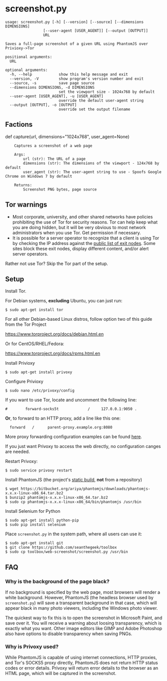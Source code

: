 screenshot.py
=============

    usage: screenshot.py [-h] [--version] [--source] [--dimensions DIMENSIONS]
                     [--user-agent [USER_AGENT]] [--output [OUTPUT]]
                     URL
    
    Saves a full-page screenshot of a given URL using PhantomJS over Privioxy->Tor
    
    positional arguments:
      URL
    
    optional arguments:
      -h, --help            show this help message and exit
      --version, -V         show program's version number and exit
      --source, -s          save page source
      --dimensions DIMENSIONS, -d DIMENSIONS
                            set the viewport size - 1024x768 by default
      --user-agent [USER_AGENT], -u [USER_AGENT]
                            override the default user-agent string
      --output [OUTPUT], -o [OUTPUT]
                            override set the output filename



Factions
--------

def capture(url, dimensions="1024x768", user_agent=None)
    
        Captures a screenshot of a web page
        
        Args:
            url (str): The URL of a page
            dimensions (str): The dimensions of the viewport - 124x768 by default
            user_agent (str): The user-agent string to use - Spoofs Google Chrome on Windows 7 by default
    
        Returns:
            Screenshot PNG bytes, page source
 

Tor warnings
------------

- Most corporate, university, and other shared networks have policies
prohibiting the use of Tor for security reasons. Tor can help keep what you are
doing hidden, but it will be very obvious to most network administrators when
you use Tor. Get permission if necessary.
- It is possible for a server operator to recognize that a client is using Tor
by checking the IP address against the
[public list of exit nodes](https://check.torproject.org/exit-addresses). Some
sites block these exit nodes, display different content, and/or alert
server operators.

Rather not use Tor? Skip the Tor part of the setup. 

Setup
-----

Install Tor.

For Debian systems, **excluding** Ubuntu, you can just run:

    $ sudo apt-get install tor

For all other Debian-based Linux distros, follow option two of this guide from the
Tor Project

https://www.torproject.org/docs/debian.html.en

Or for CentOS/RHEL/Fedora:

https://www.torproject.org/docs/rpms.html.en

Install Privioxy

    $ sudo apt-get install privoxy

Configure Privioxy

    $ sudo nano /etc/privoxy/config

If you want to use Tor, locate and uncomment the following line:

    #        forward-socks5t             /     127.0.0.1:9050 .

__Or__, to forward to an HTTP proxy, add a line like this one:

      forward   /      parent-proxy.example.org:8080
      
More proxy forwarding configuration examples can be found
[here](https://www.privoxy.org/user-manual/config.html#FORWARD).

If you just want Privoxy to access the web directly, no configuration
canges are needed.

Restart Privoxy:

    $ sudo service privoxy restart

Install PhantomJS (the project's [static build](http://phantomjs.org/download.html), **not** from a repository)

    $ wget https://bitbucket.org/ariya/phantomjs/downloads/phantomjs-x.x.x-linux-x86_64.tar.bz2
    $ bunzip2 phantomjs-x.x.x-linux-x86_64.tar.bz2
    $ sudo cp phantomjs-x.x.x-linux-x86_64/bin/phantomjs /usr/bin

Install Selenium for Python

    $ sudo apt-get install python-pip
    $ sudo pip install selenium

Place `screenshot.py` in the system path, where all users can use it:

    $ sudo apt-get install git
    $ git clone https://github.com/seanthegeek/toolbox
    $ sudo cp toolbox/web-screenshot/screenshot.py /usr/bin

FAQ
---

### Why is the background of the page black?

If no background is specified by the web page, most browsers will render a
white background. However, PhantomJS (the headless browser used by
`screenshot.py`) will save a transparent background in that case, which  will
appear black in many photo viewers, including the Windows photo viewer.

The quickest way to fix this is to open the screenshot in Microsoft Paint, and
save over it. You will receive a warning about loosing transparency, which is
exactly what you want. Other image editors like GIMP and Adobe Photoshop
also have options to disable transparency when saving PNGs.

### Why is Privoxy used?

While PhantomJS is capable of using internet connections, HTTP proxies,
and Tor's SOCKS5 proxy directly, PhantomJS does not return HTTP status
codes or error details. Privoxy will return error details to the browser
as an HTML page, which will be captured in the screenshot.
